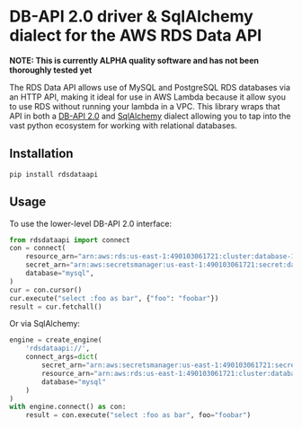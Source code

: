 # DB-API 2.0 driver & SqlAlchemy dialect for the AWS RDS Data API

**NOTE: This is currently ALPHA quality software and has not been thoroughly tested yet**

The RDS Data API allows use of MySQL and PostgreSQL RDS databases via an HTTP API, making it ideal
for use in AWS Lambda because it allow syou to use RDS without running your lambda in a VPC. This
library wraps that API in both a [DB-API 2.0](https://www.python.org/dev/peps/pep-0249/) and
[SqlAlchemy](https://www.sqlalchemy.org/) dialect allowing you to tap into the vast python
ecosystem for working with relational databases.


## Installation
```
pip install rdsdataapi
```


## Usage

To use the lower-level DB-API 2.0 interface:
```python
from rdsdataapi import connect
con = connect(
    resource_arn="arn:aws:rds:us-east-1:490103061721:cluster:database-1",
    secret_arn="arn:aws:secretsmanager:us-east-1:490103061721:secret:database-PI9BfJ",
    database="mysql",
)
cur = con.cursor()
cur.execute("select :foo as bar", {"foo": "foobar"})
result = cur.fetchall()
```

Or via SqlAlchemy:
```python
engine = create_engine(
    'rdsdataapi://',
    connect_args=dict(
        secret_arn="arn:aws:secretsmanager:us-east-1:490103061721:secret:database-PI9BfJ",
        resource_arn="arn:aws:rds:us-east-1:490103061721:cluster:database-1",
        database="mysql"
    )
)
with engine.connect() as con:
    result = con.execute("select :foo as bar", foo="foobar")
```

